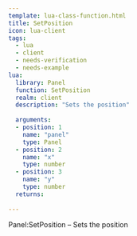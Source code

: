 ```yaml
---
template: lua-class-function.html
title: SetPosition
icon: lua-client
tags:
  - lua
  - client
  - needs-verification
  - needs-example
lua:
  library: Panel
  function: SetPosition
  realm: client
  description: "Sets the position"
  
  arguments:
  - position: 1
    name: "panel"
    type: Panel
  - position: 2
    name: "x"
    type: number
  - position: 3
    name: "y"
    type: number
  returns:
    
---
```


<div class="lua__search__keywords">
Panel:SetPosition &#x2013; Sets the position
</div>
